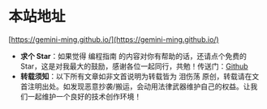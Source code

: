 # 本站地址

[https://gemini-ming.github.io/](https://gemini-ming.github.io/)

- **求个 Star**：如果觉得 编程指南 的内容对你有帮助的话，还请点个免费的 Star，这是对我最大的鼓励，感谢各位一起同行，共勉！传送门：[Github](https://github.com/gemini-ming/gemini-ming.github.io)
- **转载须知**：以下所有文章如非文首说明为转载皆为 泪伤荡 原创，转载请在文首注明出处。如发现恶意抄袭/搬运，会动用法律武器维护自己的权益。让我们一起维护一个良好的技术创作环境！
